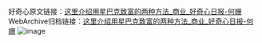 好奇心原文链接：[这里介绍用星巴克致富的两种方法_商业_好奇心日报-何姗](https://www.qdaily.com/articles/5895.html)
WebArchive归档链接：[这里介绍用星巴克致富的两种方法_商业_好奇心日报-何姗](http://web.archive.org/web/20190623165613/https://www.qdaily.com/articles/5895.html)
![image](http://ww3.sinaimg.cn/large/007d5XDply1g3wj7ttu67j30u03w7hdt)